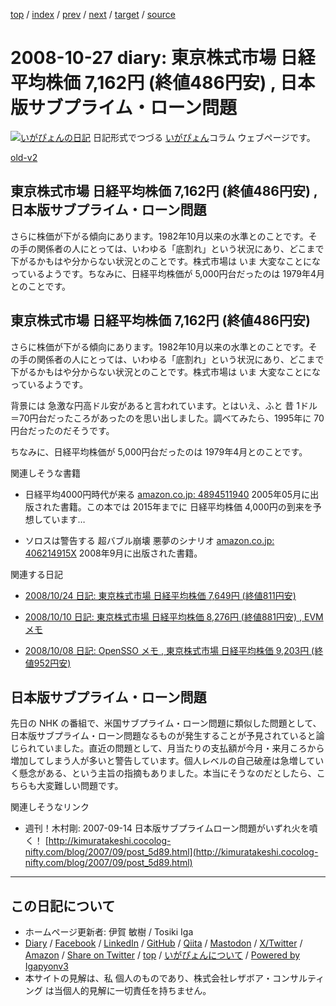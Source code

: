[top](../index.html) 
 / [index](index.html) 
 / [prev](ig081026.html) 
 / [next](ig081029.html) 
 / [target](https://www.igapyon.jp/igapyon/diary/2008/ig081027.html) 
 / [source](https://github.com/igapyon/diary/blob/master/2008/ig081027.src.md) 

2008-10-27 diary: 東京株式市場 日経平均株価 7,162円 (終値486円安) , 日本版サブプライム・ローン問題
=====================================================================================================
[![いがぴょんの日記](https://www.igapyon.jp/igapyon/diary/images/iga202308_64.jpg "いがぴょん")](https://www.igapyon.jp/igapyon/diary/memo/memoigapyon.html) 日記形式でつづる [いがぴょん](https://www.igapyon.jp/igapyon/diary/memo/memoigapyon.html)コラム ウェブページです。

[old-v2](ig081027-orig.html)

## 東京株式市場 日経平均株価 7,162円 (終値486円安) , 日本版サブプライム・ローン問題

さらに株価が下がる傾向にあります。1982年10月以来の水準とのことです。その手の関係者の人にとっては、いわゆる「底割れ」という状況にあり、どこまで下がるかもはや分からない状況とのことです。株式市場は いま 大変なことになっているようです。ちなみに、日経平均株価が 5,000円台だったのは 1979年4月とのことです。


## 東京株式市場 日経平均株価 7,162円 (終値486円安)

さらに株価が下がる傾向にあります。1982年10月以来の水準とのことです。その手の関係者の人にとっては、いわゆる「底割れ」という状況にあり、どこまで下がるかもはや分からない状況とのことです。株式市場は いま 大変なことになっているようです。

背景には 急激な円高ドル安があると言われています。とはいえ、ふと 昔 1ドル＝70円台だったころがあったのを思い出しました。調べてみたら、1995年に
70円台だったのだそうです。

ちなみに、日経平均株価が 5,000円台だったのは 1979年4月とのことです。

関連しそうな書籍

* 日経平均4000円時代が来る
  [amazon.co.jp: 4894511940](http://www.amazon.co.jp/exec/obidos/ASIN/4894511940/igapyondiary-22)
  2005年05月に出版された書籍。この本では 2015年までに 日経平均株価 4,000円の到来を予想しています…
  
* ソロスは警告する 超バブル崩壊 悪夢のシナリオ
  [amazon.co.jp: 406214915X](http://www.amazon.co.jp/exec/obidos/ASIN/406214915X/igapyondiary-22)
  2008年9月に出版された書籍。

関連する日記

* [2008/10/24 日記: 東京株式市場 日経平均株価 7,649円 (終値811円安)](ig081024.html)
  
* [2008/10/10 日記: 東京株式市場 日経平均株価 8,276円 (終値881円安) , EVMメモ](ig081010.html)
  
* [2008/10/08 日記: OpenSSO メモ , 東京株式市場 日経平均株価 9,203円 (終値952円安)](ig081008.html)

## 日本版サブプライム・ローン問題

先日の NHK の番組で、米国サブプライム・ローン問題に類似した問題として、日本版サブプライム・ローン問題なるものが発生することが予見されていると論じられていました。直近の問題として、月当たりの支払額が今月・来月ころから増加してしまう人が多いと警告しています。個人レベルの自己破産は急増していく懸念がある、という主旨の指摘もありました。本当にそうなのだとしたら、こちらも大変難しい問題です。

関連しそうなリンク

* 週刊！木村剛: 2007-09-14 日本版サブプライムローン問題がいずれ火を噴く！
  [http://kimuratakeshi.cocolog-nifty.com/blog/2007/09/post_5d89.html](http://kimuratakeshi.cocolog-nifty.com/blog/2007/09/post_5d89.html)


----------------------------------------------------------------------------------------------------

## この日記について

* ホームページ更新者: 伊賀 敏樹 / Tosiki Iga
* [Diary](https://www.igapyon.jp/igapyon/diary/) / [Facebook](https://www.facebook.com/igapyon) / [LinkedIn](https://www.linkedin.com/in/toshikiiga) / [GitHub](https://github.com/igapyon) / [Qiita](https://qiita.com/igapyon) / [Mastodon](https://social.vivaldi.net/@igapyon) / [X/Twitter](https://twitter.com/ToshikiIga) / [Amazon](https://www.amazon.co.jp/%E4%BC%8A%E8%B3%80-%E6%95%8F%E6%A8%B9/e/B004LTQWCQ) / 
[Share on Twitter](https://twitter.com/intent/tweet?hashtags=igapyon%2Cdiary%2C%E3%81%84%E3%81%8C%E3%81%B4%E3%82%87%E3%82%93&text=%E6%9D%B1%E4%BA%AC%E6%A0%AA%E5%BC%8F%E5%B8%82%E5%A0%B4+%E6%97%A5%E7%B5%8C%E5%B9%B3%E5%9D%87%E6%A0%AA%E4%BE%A1+7%2C162%E5%86%86+%28%E7%B5%82%E5%80%A4486%E5%86%86%E5%AE%89%29+%2C+%E6%97%A5%E6%9C%AC%E7%89%88%E3%82%B5%E3%83%96%E3%83%97%E3%83%A9%E3%82%A4%E3%83%A0%E3%83%BB%E3%83%AD%E3%83%BC%E3%83%B3%E5%95%8F%E9%A1%8C&url=https%3A%2F%2Fwww.igapyon.jp%2Figapyon%2Fdiary%2F2008%2Fig081027.html) / [top](../index.html) / [いがぴょんについて](https://www.igapyon.jp/igapyon/diary/memo/memoigapyon.html) / [Powered by Igapyonv3](https://github.com/igapyon/igapyonv3)
* 本サイトの見解は、私 個人のものであり、株式会社レザボア・コンサルティング は当個人的見解に一切責任を持ちません。 
